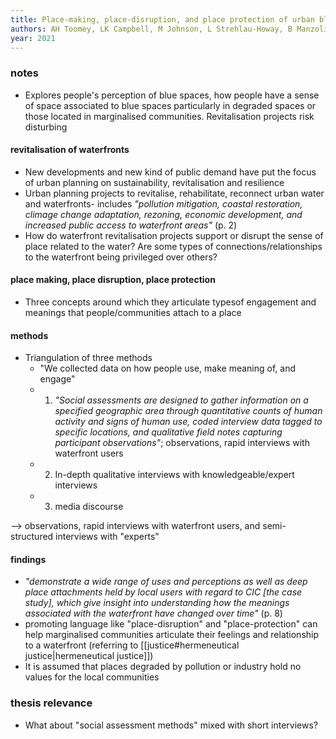 ```yaml
---
title: Place-making, place-disruption, and place protection of urban blue spaces: perceptions of waterfront planning of a polluted urban waterbody
authors: AH Toomey, LK Campbell, M Johnson, L Strehlau-Howay, B Manzolillo, C Thomas, T Graham, M Palta
year: 2021
---
```


### notes
- Explores people's perception of blue spaces, how people have a sense of space associated to blue spaces particularly in degraded spaces or those located in marginalised communities. Revitalisation projects risk disturbing

#### revitalisation of waterfronts
- New developments and new kind of public demand have put the focus of urban planning on sustainability, revitalisation and resilience
- Urban planning projects to revitalise, rehabilitate, reconnect urban water and waterfronts- includes *"pollution mitigation, coastal restoration, climage change adaptation, rezoning, economic development, and increased public access to waterfront areas"* (p. 2)
- How do waterfront revitalisation projects support or disrupt the sense of place related to the water? Are some types of connections/relationships to the waterfront being privileged over others?

#### place making, place disruption, place protection
- Three concepts around which they articulate typesof engagement and meanings that people/communities attach to a place

#### methods
- Triangulation of three methods
	- "We collected data on how people use, make meaning of, and engage"
	- 1. *"Social assessments are designed to gather information on a specified geographic area through quantitative counts of human activity and signs of human use, coded interview data tagged to specific locations, and qualitative field notes capturing participant observations"*; observations, rapid interviews with waterfront users
	- 2. In-depth qualitative interviews with knowledgeable/expert interviews
	- 3. media discourse

--> observations, rapid interviews with waterfront users, and semi-structured interviews with "experts"

#### findings
- *"demonstrate a wide range of uses and perceptions as well as deep place attachments held by local users with regard to CIC [the case study], which give insight into understanding how the meanings associated with the waterfront have changed over time"* (p. 8)
- promoting language like "place-disruption" and "place-protection" can help marginalised communities articulate their feelings and relationship to a waterfront (referring to [[justice#hermeneutical justice|hermeneutical justice]])
- It is assumed that places degraded by pollution or industry hold no values for the local communities

### thesis relevance
- What about "social assessment methods" mixed with short interviews?

